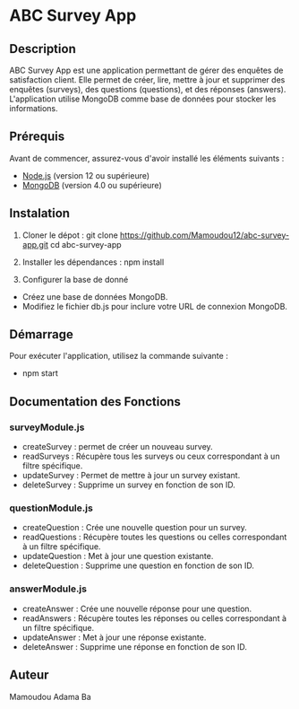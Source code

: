 # ABC Survey App

## Description

ABC Survey App est une application permettant de gérer des enquêtes de satisfaction client. Elle permet de créer, lire, mettre à jour et supprimer des enquêtes (surveys), des questions (questions), et des réponses (answers). L'application utilise MongoDB comme base de données pour stocker les informations.

## Prérequis

Avant de commencer, assurez-vous d'avoir installé les éléments suivants :

- [Node.js](https://nodejs.org/) (version 12 ou supérieure)
- [MongoDB](https://www.mongodb.com/try/download/community) (version 4.0 ou supérieure)

## Instalation
1. Cloner le dépot :
git clone https://github.com/Mamoudou12/abc-survey-app.git
cd abc-survey-app

2. Installer les dépendances :
npm install

3. Configurer la base de donné
- Créez une base de données MongoDB.
- Modifiez le fichier db.js pour inclure votre URL de connexion MongoDB.

## Démarrage
Pour exécuter l'application, utilisez la commande suivante :
- npm start 

## Documentation des Fonctions
### surveyModule.js
- createSurvey :
 permet de créer un nouveau survey.
- readSurveys :
Récupère tous les surveys ou ceux correspondant à un filtre spécifique.
- updateSurvey :
Permet de mettre à jour un survey existant.
- deleteSurvey : 
Supprime un survey en fonction de son ID.

### questionModule.js
- createQuestion :
 Crée une nouvelle question pour un survey. 
- readQuestions :
Récupère toutes les questions ou celles correspondant à un filtre spécifique.
- updateQuestion :
Met à jour une question existante.
- deleteQuestion : 
Supprime une question en fonction de son ID.

### answerModule.js
- createAnswer :
 Crée une nouvelle réponse pour une question.
- readAnswers :
Récupère toutes les réponses ou celles correspondant à un filtre spécifique.
- updateAnswer :
 Met à jour une réponse existante.
- deleteAnswer : 
Supprime une réponse en fonction de son ID.

## Auteur
Mamoudou Adama Ba



